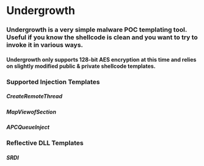 # Undergrowth

### Undergrowth is a very simple malware POC templating tool. Useful if you know the shellcode is clean and you want to try to invoke it in various ways.
#### Undergrowth only supports 128-bit AES encryption at this time and relies on slightly modified public & private shellcode templates.  
### Supported Injection Templates 
##### CreateRemoteThread
##### MapViewofSection
##### APCQueueInject

### Reflective DLL Templates 
##### SRDI

